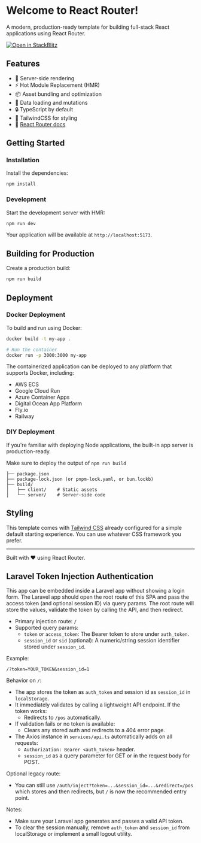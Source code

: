 # Welcome to React Router!

A modern, production-ready template for building full-stack React applications using React Router.

[![Open in StackBlitz](https://developer.stackblitz.com/img/open_in_stackblitz.svg)](https://stackblitz.com/github/remix-run/react-router-templates/tree/main/default)

## Features

- 🚀 Server-side rendering
- ⚡️ Hot Module Replacement (HMR)
- 📦 Asset bundling and optimization
- 🔄 Data loading and mutations
- 🔒 TypeScript by default
- 🎉 TailwindCSS for styling
- 📖 [React Router docs](https://reactrouter.com/)

## Getting Started

### Installation

Install the dependencies:

```bash
npm install
```

### Development

Start the development server with HMR:

```bash
npm run dev
```

Your application will be available at `http://localhost:5173`.

## Building for Production

Create a production build:

```bash
npm run build
```

## Deployment

### Docker Deployment

To build and run using Docker:

```bash
docker build -t my-app .

# Run the container
docker run -p 3000:3000 my-app
```

The containerized application can be deployed to any platform that supports Docker, including:

- AWS ECS
- Google Cloud Run
- Azure Container Apps
- Digital Ocean App Platform
- Fly.io
- Railway

### DIY Deployment

If you're familiar with deploying Node applications, the built-in app server is production-ready.

Make sure to deploy the output of `npm run build`

```
├── package.json
├── package-lock.json (or pnpm-lock.yaml, or bun.lockb)
├── build/
│   ├── client/    # Static assets
│   └── server/    # Server-side code
```

## Styling

This template comes with [Tailwind CSS](https://tailwindcss.com/) already configured for a simple default starting experience. You can use whatever CSS framework you prefer.

---

Built with ❤️ using React Router.


## Laravel Token Injection Authentication

This app can be embedded inside a Laravel app without showing a login form. The Laravel app should open the root route of this SPA and pass the access token (and optional session ID) via query params. The root route will store the values, validate the token by calling the API, and then redirect.

- Primary injection route: `/`
- Supported query params:
  - `token` or `access_token`: The Bearer token to store under `auth_token`.
  - `session_id` or `sid` (optional): A numeric/string session identifier stored under `session_id`.

Example:

```
/?token=YOUR_TOKEN&session_id=1
```

Behavior on `/`:
- The app stores the token as `auth_token` and session id as `session_id` in `localStorage`.
- It immediately validates by calling a lightweight API endpoint. If the token works:
  - Redirects to `/pos` automatically.
- If validation fails or no token is available:
  - Clears any stored auth and redirects to a 404 error page.
- The Axios instance in `services/api.ts` automatically adds on all requests:
  - `Authorization: Bearer <auth_token>` header.
  - `session_id` as a query parameter for GET or in the request body for POST.

Optional legacy route:
- You can still use `/auth/inject?token=...&session_id=...&redirect=/pos` which stores and then redirects, but `/` is now the recommended entry point.

Notes:
- Make sure your Laravel app generates and passes a valid API token.
- To clear the session manually, remove `auth_token` and `session_id` from localStorage or implement a small logout utility.
